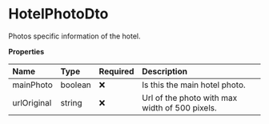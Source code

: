 # HotelPhotoDto

Photos specific information of the hotel.

**Properties**

| Name        | Type    | Required | Description                                    |
| :---------- | :------ | :------- | :--------------------------------------------- |
| mainPhoto   | boolean | ❌       | Is this the main hotel photo.                  |
| urlOriginal | string  | ❌       | Url of the photo with max width of 500 pixels. |
